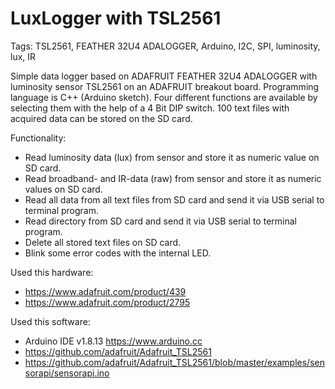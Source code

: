 # LuxLogger with TSL2561

Tags: TSL2561, FEATHER 32U4 ADALOGGER, Arduino, I2C, SPI, luminosity, lux, IR

Simple data logger based on ADAFRUIT FEATHER 32U4 ADALOGGER with luminosity sensor TSL2561 on an ADAFRUIT breakout board. Programming language is C++ (Arduino sketch). Four different functions are available by selecting them with the help of a 4 Bit DIP switch. 100 text files with acquired data can be stored on the SD card.

Functionality:
- Read luminosity data (lux) from sensor and store it as numeric value on SD card.
- Read broadband- and IR-data (raw) from sensor and store it as numeric values on SD card.  
- Read all data from all text files from SD card and send it via USB serial to terminal program.
- Read directory from SD card and send it via USB serial to terminal program.
- Delete all stored text files on SD card.
- Blink some error codes with the internal LED.

Used this hardware:
* https://www.adafruit.com/product/439
* https://www.adafruit.com/product/2795

Used this software:
* Arduino IDE v1.8.13 https://www.arduino.cc
* https://github.com/adafruit/Adafruit_TSL2561
* https://github.com/adafruit/Adafruit_TSL2561/blob/master/examples/sensorapi/sensorapi.ino

